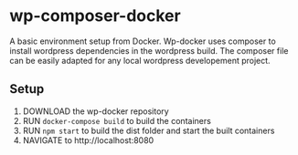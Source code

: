# wp-composer-docker

A basic environment setup from Docker. Wp-docker uses composer to install wordpress dependencies in the wordpress build. The composer file can be easily adapted for any local wordpress developement project.

## Setup

1. DOWNLOAD the wp-docker repository
2. RUN ```docker-compose build``` to build the containers
3. RUN ```npm start``` to build the dist folder and start the built containers
4. NAVIGATE to http://localhost:8080